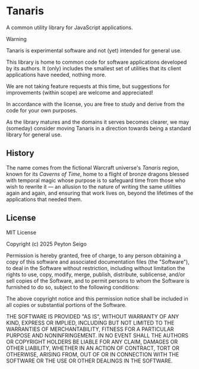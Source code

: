 # Tanaris

A common utility library for JavaScript applications.

> [!WARNING]
>
> Tanaris is experimental software and not (yet) intended for general use.
>
> This library is home to common code for software applications developed by
> its authors. It (only) includes the smallest set of utilities that its client
> applications have needed, nothing more.
>
> We are not taking feature requests at this time, but suggestions for
> improvements (within scope) are welcome and appreciated!
>
> In accordance with the license, you are free to study and derive from the
> code for your own purposes.
>
> As the library matures and the domains it serves becomes clearer, we may
> (someday) consider moving Tanaris in a direction towards being a standard
> library for general use.

## History

The name comes from the fictional Warcraft universe's _Tanaris_ region, known
for its _Caverns of Time_, home to a flight of bronze dragons blessed with
temporal magic whose purpose is to safeguard time from those who wish to
rewrite it — an allusion to the nature of writing the same utilities again and
again, and ensuring that work lives on, beyond the lifetimes of the
applications that needed them.

## License

MIT License

Copyright (c) 2025 Peyton Seigo

Permission is hereby granted, free of charge, to any person obtaining a copy
of this software and associated documentation files (the "Software"), to deal
in the Software without restriction, including without limitation the rights
to use, copy, modify, merge, publish, distribute, sublicense, and/or sell
copies of the Software, and to permit persons to whom the Software is
furnished to do so, subject to the following conditions:

The above copyright notice and this permission notice shall be included in all
copies or substantial portions of the Software.

THE SOFTWARE IS PROVIDED "AS IS", WITHOUT WARRANTY OF ANY KIND, EXPRESS OR
IMPLIED, INCLUDING BUT NOT LIMITED TO THE WARRANTIES OF MERCHANTABILITY,
FITNESS FOR A PARTICULAR PURPOSE AND NONINFRINGEMENT. IN NO EVENT SHALL THE
AUTHORS OR COPYRIGHT HOLDERS BE LIABLE FOR ANY CLAIM, DAMAGES OR OTHER
LIABILITY, WHETHER IN AN ACTION OF CONTRACT, TORT OR OTHERWISE, ARISING FROM,
OUT OF OR IN CONNECTION WITH THE SOFTWARE OR THE USE OR OTHER DEALINGS IN THE
SOFTWARE.
